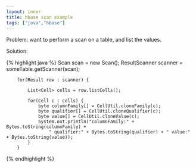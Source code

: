 ```yaml
---
layout: inner
title: hbase scan example
tags: ["java","hbase"]
---
```

Problem: want to perform a scan on a table, and list the values.

Solution:

{% highlight java %}
        Scan scan = new Scan();
        ResultScanner scanner = someTable.getScanner(scan);

        for(Result row : scanner) {

            List<Cell> cells = row.listCells();

            for(Cell c : cells) {
                byte columnFamily[] = CellUtil.cloneFamily(c);
                byte qualifier[] = CellUtil.cloneQualifier(c);
                byte value[] = CellUtil.cloneValue(c);
                System.out.println("columnFamily:" + Bytes.toString(columnFamily) +
                    " qualifier:" + Bytes.toString(qualifier) + " value:" + Bytes.toString(value));
            }
        }
{% endhighlight %}